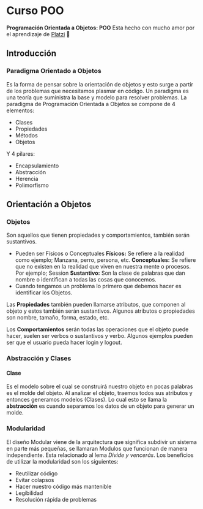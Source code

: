 # Curso POO
**Programación Orientada a Objetos: POO**
Esta hecho con mucho amor por el aprendizaje de [Platzi](https://platzi.com "Platzi") :green_heart:

## Introducción
### Paradigma Orientado a Objetos
Es la forma de pensar sobre la orientación de objetos y esto surge a partir de los problemas que necesitamos plasmar en código. 
Un paradigma es una teoría que suministra la base y modelo para resolver problemas. La paradigma de Programación Orientada a Objetos se compone de 4 elementos:
- Clases
- Propiedades
- Métodos
- Objetos

Y 4 pilares:

- Encapsulamiento
- Abstracción
- Herencia
- Polimorfismo

## Orientación a Objetos
### Objetos
Son aquellos que tienen propiedades y comportamientos, también serán sustantivos.
- Pueden ser Físicos o Conceptuales
**Físicos:** Se refiere a la realidad como ejemplo; Manzana, perro, persona, etc.
**Conceptuales:** Se refiere que no existen en la realidad que viven en nuestra mente o procesos. Por ejemplo; Session
**Sustantivo:** Son la clase de palabras que dan nombre o identifican a todas las cosas que conocemos.
- Cuando tengamos un problema lo primero que debemos hacer es identificar los Objetos.

Las **Propiedades** también pueden llamarse atributos, que componen al objeto y estos también serán sustantivos. Algunos atributos o propiedades son nombre, tamaño, forma, estado, etc.

Los **Comportamientos** serán todas las operaciones que el objeto puede hacer, suelen ser verbos o sustantivos y verbo. Algunos ejemplos pueden ser que el usuario pueda hacer login y logout.

### Abstracción y Clases
#### Clase
Es el modelo sobre el cual se construirá nuestro objeto en pocas palabras es el molde del objeto. Al analizar el objeto, traemos todos sus atributos y entonces generamos modelos (Clases). Lo cual esto se llama la **abstracción** es cuando separamos los datos de un objeto para generar un molde.

### Modularidad
El diseño Modular viene de la arquitectura que significa subdivir un sistema en parte más pequeñas, se llamaran Modulos que funcionan de manera independiente. Esta relacionado al lema *Divide y vencerás*.
Los beneficios de utilizar la modularidad son los siguientes:
- Reutilizar código
- Evitar colapsos
- Hacer nuestro código más mantenible
- Legibilidad
- Resolución rápida de problemas
